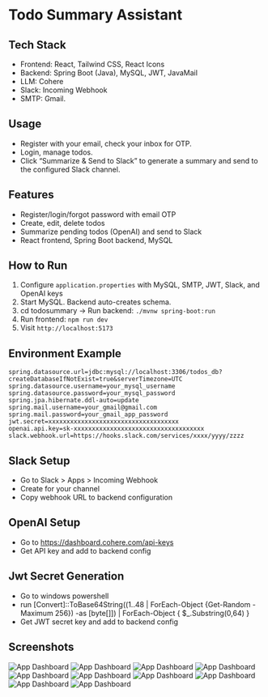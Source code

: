# Todo Summary Assistant

## Tech Stack

- Frontend: React, Tailwind CSS, React Icons
- Backend: Spring Boot (Java), MySQL, JWT, JavaMail
- LLM: Cohere
- Slack: Incoming Webhook
- SMTP: Gmail.

## Usage

- Register with your email, check your inbox for OTP.
- Login, manage todos.
- Click “Summarize & Send to Slack” to generate a summary and send to the configured Slack channel.


## Features

- Register/login/forgot password with email OTP
- Create, edit, delete todos
- Summarize pending todos (OpenAI) and send to Slack
- React frontend, Spring Boot backend, MySQL

## How to Run

1. Configure `application.properties` with MySQL, SMTP, JWT, Slack, and OpenAI keys
2. Start MySQL. Backend auto-creates schema.
3. cd todosummary -> Run backend: `./mvnw spring-boot:run`
4. Run frontend: `npm run dev`
5. Visit `http://localhost:5173`

## Environment Example

```
spring.datasource.url=jdbc:mysql://localhost:3306/todos_db?createDatabaseIfNotExist=true&serverTimezone=UTC
spring.datasource.username=your_mysql_username
spring.datasource.password=your_mysql_password
spring.jpa.hibernate.ddl-auto=update
spring.mail.username=your_gmail@gmail.com
spring.mail.password=your_gmail_app_password
jwt.secret=xxxxxxxxxxxxxxxxxxxxxxxxxxxxxxxxxxxx
openai.api.key=sk-xxxxxxxxxxxxxxxxxxxxxxxxxxxxxxxxxxxx
slack.webhook.url=https://hooks.slack.com/services/xxxx/yyyy/zzzz
```

## Slack Setup

- Go to Slack > Apps > Incoming Webhook
- Create for your channel
- Copy webhook URL to backend configuration

## OpenAI Setup

- Go to https://dashboard.cohere.com/api-keys
- Get API key and add to backend config


## Jwt Secret Generation

- Go to windows powershell
- run [Convert]::ToBase64String((1..48 | ForEach-Object {Get-Random -Maximum 256}) -as [byte[]]) | ForEach-Object { $_.Substring(0,64) }
- Get JWT secret key and add to backend config


## Screenshots

![App Dashboard](https://i.ibb.co/Jwfhh2Sy/1.png)
![App Dashboard](https://www.citypng.com/public/uploads/preview/hd-blue-and-white-square-facebook-fb-logo-70175169479235560lh86s7jg.png)
![App Dashboard](https://www.citypng.com/public/uploads/preview/hd-blue-and-white-square-facebook-fb-logo-70175169479235560lh86s7jg.png)
![App Dashboard](https://www.citypng.com/public/uploads/preview/hd-blue-and-white-square-facebook-fb-logo-70175169479235560lh86s7jg.png)
![App Dashboard](https://www.citypng.com/public/uploads/preview/hd-blue-and-white-square-facebook-fb-logo-70175169479235560lh86s7jg.png)
![App Dashboard](https://www.citypng.com/public/uploads/preview/hd-blue-and-white-square-facebook-fb-logo-70175169479235560lh86s7jg.png)
![App Dashboard](https://www.citypng.com/public/uploads/preview/hd-blue-and-white-square-facebook-fb-logo-70175169479235560lh86s7jg.png)
![App Dashboard](https://www.citypng.com/public/uploads/preview/hd-blue-and-white-square-facebook-fb-logo-70175169479235560lh86s7jg.png)
![App Dashboard](https://www.citypng.com/public/uploads/preview/hd-blue-and-white-square-facebook-fb-logo-70175169479235560lh86s7jg.png)
![App Dashboard](https://www.citypng.com/public/uploads/preview/hd-blue-and-white-square-facebook-fb-logo-70175169479235560lh86s7jg.png)

